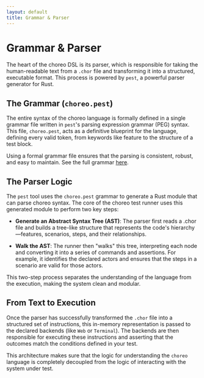 ```yaml
---
layout: default
title: Grammar & Parser
---
```


# Grammar & Parser

The heart of the choreo DSL is its parser, which is responsible for taking the human-readable text from a `.chor` file
and transforming it into a structured, executable format. This process is powered by `pest`, a powerful parser generator
for Rust.

## The Grammar (`choreo.pest`)

The entire syntax of the choreo language is formally defined in a single grammar file written in `pest`'s parsing
expression grammar (PEG) syntax. This file, `choreo.pest`, acts as a definitive blueprint for the language, defining
every
valid token, from keywords like feature to the structure of a test block.

Using a formal grammar file ensures that the parsing is consistent, robust, and easy to maintain. See the full grammar
[here](../src/resources/choreo.pest).

## The Parser Logic

The `pest` tool uses the `choreo.pest` grammar to generate a Rust module that can parse choreo syntax. The core of the
choreo test runner uses this generated module to perform two key steps:

- **Generate an Abstract Syntax Tree (AST)**: The parser first reads a .chor file and builds a tree-like structure that
  represents the code's hierarchy—features, scenarios, steps, and their relationships.

- **Walk the AST**: The runner then "walks" this tree, interpreting each node and converting it into a series of
  commands and assertions. For example, it identifies the declared actors and ensures that the steps in a scenario are
  valid for those actors.

This two-step process separates the understanding of the language from the execution, making the system clean and
modular.

## From Text to Execution

Once the parser has successfully transformed the `.chor` file into a structured set of instructions, this in-memory
representation is passed to the declared backends (like `Web` or `Terminal`). The backends are then responsible for
executing these instructions and asserting that the outcomes match the conditions defined in your test.

This architecture makes sure that the logic for understanding the `choreo` language is completely decoupled from the
logic of interacting with the system under test.


